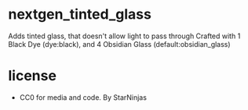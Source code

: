 # nextgen_tinted_glass
Adds tinted glass, that doesn't allow light to pass through
Crafted with 1 Black Dye (dye:black), and 4 Obsidian Glass (default:obsidian_glass)

# license
 - CC0 for media and code. By StarNinjas
